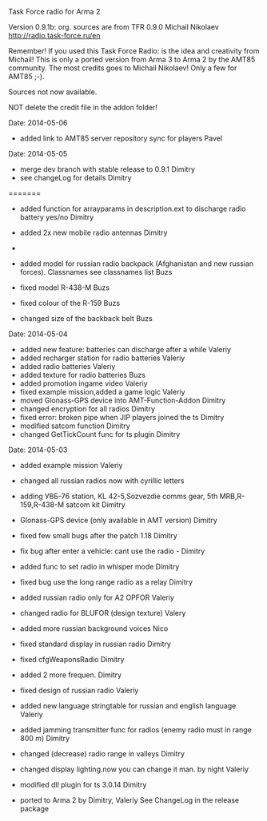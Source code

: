 Task Force radio for Arma 2

Version 0.9.1b: org. sources are from TFR 0.9.0 Michail Nikolaev http://radio.task-force.ru/en

Remember! If you used this Task Force Radio: is the idea and creativity from Michail!
This is only a ported version from Arma 3 to Arma 2 by the AMT85 community.
The most credits goes to Michail Nikolaev!
Only a few for AMT85 ;-).

Sources not now available.


NOT delete the credit file in the addon folder!

Date: 2014-05-06

+ added link to AMT85 server repository sync for players Pavel


Date: 2014-05-05

+ merge dev branch with stable release to 0.9.1 Dimitry
+ see changeLog for details Dimitry

=======
+ added function for arrayparams in description.ext to discharge radio battery yes/no Dimitry
+ added 2x new mobile radio antennas Dimitry
+

+ added model for russian radio backpack (Afghanistan and new russian forces). Classnames see classnames list Buzs
+ fixed model R-438-M Buzs
+ fixed colour of the R-159 Buzs
+ changed size of the backback belt Buzs

Date: 2014-05-04
+ added new feature: batteries can discharge after a while Valeriy
+ added recharger station for radio batteries Valeriy
+ added radio batteries Valeriy
+ added texture for radio batteries Buzs
+ added promotion ingame video Valeriy
+ fixed example mission,added a game logic Valeriy
+ moved Glonass-GPS device into AMT-Function-Addon Dimitry
+ changed encryption for all radios Dimitry
+ fixed error: broken pipe when JIP players joined the ts Dimitry
+ modified satcom function Dimitry
+ changed GetTickCount func for ts plugin Dimitry

Date: 2014-05-03
+ added example mission Valeriy
+ changed all russian radios now with cyrillic letters
+ adding УВБ-76 station, KL 42-5,Sozvezdie comms gear, 5th MRB,R-159,R-438-M satcom kit Dimitry
+ Glonass-GPS device (only available in AMT version) Dimitry
+ fixed few small bugs after the patch 1.18 Dimitry
+ fix bug after enter a vehicle: cant use the radio - Dimitry
+ added func to set radio in whisper mode Dimitry
+ fixed bug use the long range radio as a relay Dimitry
+ added russian radio only for A2 OPFOR Valeriy
+ changed radio for BLUFOR (design texture) Valery
+ added more russian background voices Nico
+ fixed standard display in russian radio Dimitry
+ fixed cfgWeaponsRadio Dimitry
+ added 2 more frequen. Dimitry
+ fixed design of russian radio Valeriy
+ added new language stringtable for russian and english language Valeriy
+ added jamming transmitter func for radios (enemy radio must in range 800 m) Dimitry
+ changed (decrease) radio range in valleys Dimitry
+ changed display lighting.now you can change it man. by night Valeriy
+ modified dll plugin for ts 3.0.14 Dimitry


+ ported to Arma 2 by Dimitry, Valeriy
  See ChangeLog in the release package